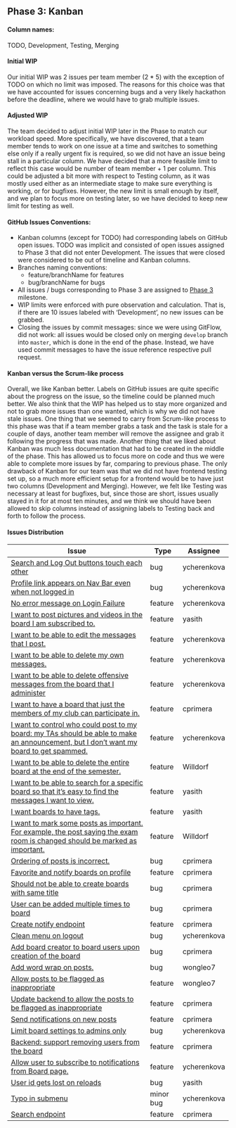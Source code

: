 ## Phase 3: Kanban

#### Column names:
TODO, Development, Testing, Merging

#### Initial WIP
Our initial WIP was 2 issues per team member (2 * 5) with the exception of TODO on which no limit was imposed. The reasons for this choice was that we have accounted for issues concerning bugs and a very likely hackathon before the deadline, where we would have to grab multiple issues. 

#### Adjusted WIP
The team decided to adjust initial WIP later in the Phase to match our workload speed. More specifically, we have discovered, that a team member tends to work on one issue at a time and switches to something else only if a really urgent fix is required, so we did not have an issue being stall in a particular column. We have decided that a more feasible limit to reflect this case would be number of team member + 1 per column. 
This could be adjusted a bit more with respect to Testing column, as it was mostly used either as an intermediate stage to make sure everything is working, or for bugfixes. However, the new limit is small enough by itself, and we plan to focus more on testing later, so we have decided to keep new limit for testing as well.

#### GitHub Issues Conventions:
- Kanban columns (except for TODO) had corresponding labels on GitHub open issues. TODO was implicit and consisted of open issues assigned to Phase 3 that did not enter Development. The issues that were closed were considered to be out of timeline and Kanban columns.
- Branches naming conventions:
  - feature/branchName for features
  - bug/branchName for bugs
- All issues / bugs corresponding to Phase 3 are assigned to [Phase 3](https://github.com/csc301-fall2014/Proj-UTM-Team3-repo/milestones/Phase%203) milestone.
- WIP limits were enforced with pure observation and calculation. That is, if there are 10 issues labeled with ‘Development’, no new issues can be grabbed.
- Closing the issues by commit messages: since we were using GitFlow, did not work: all issues would be closed only on merging `develop` branch into `master`, which is done in the end of the phase. Instead, we have used commit messages to have the issue reference respective pull request. 

#### Kanban versus the Scrum-like process
Overall, we like Kanban better. Labels on GitHub issues are quite specific about the progress on the issue, so the timeline could be planned much better. We also think that the WIP has helped us to stay more organized and not to grab more issues than one wanted, which is why we did not have stale issues. 
One thing that we seemed to carry from Scrum-like process to this phase was that if a team member grabs a task and the task is stale for a couple of days, another team member will remove the assignee and grab it following the progress that was made.
Another thing that we liked about Kanban was much less documentation that had to be created in the middle of the phase. This has allowed us to focus more on code and thus we were able to complete more issues by far, comparing to previous phase. 
The only drawback of Kanban for our team was that we did not have frontend testing set up, so a much more efficient setup for a frontend would be to have just two columns (Development and Merging). However, we felt like Testing was necessary at least for bugfixes, but, since those are short, issues usually stayed in it for at most ten minutes, and we think we should have been allowed to skip columns instead of assigning labels to Testing back and forth to follow the process.

#### Issues Distribution
| Issue | Type | Assignee |
| -------- | ----- | ----- |
| [Search and Log Out buttons touch each other](https://github.com/csc301-fall2014/Proj-UTM-Team3-repo/issues/23) | bug | ycherenkova |
| [Profile link appears on Nav Bar even when not logged in](https://github.com/csc301-fall2014/Proj-UTM-Team3-repo/issues/24) | bug | ycherenkova |
| [No error message on Login Failure](https://github.com/csc301-fall2014/Proj-UTM-Team3-repo/issues/25) | feature | ycherenkova |
| [I want to post pictures and videos in the board I am subscribed to.](https://github.com/csc301-fall2014/Proj-UTM-Team3-repo/issues/29) | feature | yasith |
| [I want to be able to edit the messages that I post.](https://github.com/csc301-fall2014/Proj-UTM-Team3-repo/issues/30) | feature | ycherenkova |
| [I want to be able to delete my own messages.](https://github.com/csc301-fall2014/Proj-UTM-Team3-repo/issues/31) | feature | ycherenkova |
| [I want to be able to delete offensive messages from the board that I administer](https://github.com/csc301-fall2014/Proj-UTM-Team3-repo/issues/32) | feature | ycherenkova | 
| [I want to have a board that just the members of my club can participate in.](https://github.com/csc301-fall2014/Proj-UTM-Team3-repo/issues/33) | feature | cprimera |
| [I want to control who could post to my board: my TAs should be able to make an announcement, but I don’t want my board to get spammed.](https://github.com/csc301-fall2014/Proj-UTM-Team3-repo/issues/34) | feature | ycherenkova |
| [I want to be able to delete the entire board at the end of the semester.](https://github.com/csc301-fall2014/Proj-UTM-Team3-repo/issues/35) | feature | Willdorf |
| [I want to be able to search for a specific board so that it’s easy to find the messages I want to view.](https://github.com/csc301-fall2014/Proj-UTM-Team3-repo/issues/36) | feature | yasith | 
| [I want boards to have tags.](https://github.com/csc301-fall2014/Proj-UTM-Team3-repo/issues/37) | feature | yasith | 
| [I want to mark some posts as important. For example, the post saying the exam room is changed should be marked as important.](https://github.com/csc301-fall2014/Proj-UTM-Team3-repo/issues/38) | feature | Willdorf |
| [Ordering of posts is incorrect.](https://github.com/csc301-fall2014/Proj-UTM-Team3-repo/issues/41) | bug | cprimera |
| [Favorite and notify boards on profile](https://github.com/csc301-fall2014/Proj-UTM-Team3-repo/issues/42) | feature | cprimera | 
| [Should not be able to create boards with same title](https://github.com/csc301-fall2014/Proj-UTM-Team3-repo/issues/43) | bug | cprimera | 
| [User can be added multiple times to board](https://github.com/csc301-fall2014/Proj-UTM-Team3-repo/issues/44) | bug | cprimera |
| [Create notify endpoint](https://github.com/csc301-fall2014/Proj-UTM-Team3-repo/issues/46) | feature | cprimera |
| [Clean menu on logout](https://github.com/csc301-fall2014/Proj-UTM-Team3-repo/issues/47) | bug | ycherenkova |
| [Add board creator to board users upon creation of the board](https://github.com/csc301-fall2014/Proj-UTM-Team3-repo/issues/50) | bug | cprimera | 
| [Add word wrap on posts.](https://github.com/csc301-fall2014/Proj-UTM-Team3-repo/issues/51) | bug | wongleo7 |
| [Allow posts to be flagged as inappropriate](https://github.com/csc301-fall2014/Proj-UTM-Team3-repo/issues/53) | feature | wongleo7 | 
| [Update backend to allow the posts to be flagged as inappropriate](https://github.com/csc301-fall2014/Proj-UTM-Team3-repo/issues/55) | feature | cprimera |
| [Send notifications on new posts](https://github.com/csc301-fall2014/Proj-UTM-Team3-repo/issues/56) | feature | cprimera |
| [Limit board settings to admins only](https://github.com/csc301-fall2014/Proj-UTM-Team3-repo/issues/57) | bug | ycherenkova |
| [Backend: support removing users from the board](https://github.com/csc301-fall2014/Proj-UTM-Team3-repo/issues/59) | feature | cprimera | 
| [Allow user to subscribe to notifications from Board page.](https://github.com/csc301-fall2014/Proj-UTM-Team3-repo/issues/61) | feature | ycherenkova |
| [User id gets lost on reloads](https://github.com/csc301-fall2014/Proj-UTM-Team3-repo/issues/63) | bug | yasith |
| [Typo in submenu](https://github.com/csc301-fall2014/Proj-UTM-Team3-repo/issues/68) | minor bug | ycherenkova | 
| [Search endpoint](https://github.com/csc301-fall2014/Proj-UTM-Team3-repo/issues/71) | feature | cprimera | 
